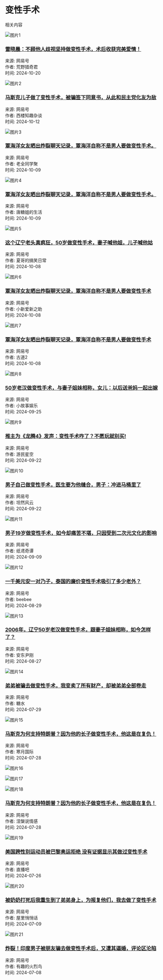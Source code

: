 # 变性手术

相关内容

![图片1](https://nimg.ws.126.net/?url=https%3A%2F%2Fdingyue.ws.126.net%2F2024%2F1020%2Fe89c0015j00slmb0b000jd000g00090p.jpg&thumbnail=140x88&quality=95&type=jpg)

### [雷晓晨：不顾他人歧视坚持做变性手术，术后收获完美爱情！](https://www.163.com/dy/article/JETNTF3T0553MU99.html)

来源: 网易号  
作者: 荒野猎奇君  
时间: 2024-10-20

![图片2](https://nimg.ws.126.net/?url=https%3A%2F%2Fdingyue.ws.126.net%2F2024%2F1011%2Fbe1c75b3j00sl704b0038d000sg011um.jpg&thumbnail=140x88&quality=95&type=jpg)

### [马斯克儿子做了变性手术，被骗签下同意书，从此和民主党化友为敌](https://www.163.com/dy/article/JE8F1V4A055626SR.html)

来源: 网易号  
作者: 西楼知趣杂谈  
时间: 2024-10-12

![图片3](https://nimg.ws.126.net/?url=https%3A%2F%2Fdingyue.ws.126.net%2F2024%2F1009%2F90ec8d14j00sl2kyc0019d000hs00kim.jpg&thumbnail=140x88&quality=95&type=jpg)

### [覃海洋女友晒出炸裂聊天记录，覃海洋自称不是男人要做变性手术。](https://www.163.com/dy/article/JE2AA4G9055629AE.html)

来源: 网易号  
作者: 老全同学聚  
时间: 2024-10-09

![图片4](https://nimg.ws.126.net/?url=https%3A%2F%2Fdingyue.ws.126.net%2F2024%2F1009%2F68133aa4j00sl2g4q001ad000hs00kim.jpg&thumbnail=140x88&quality=95&type=jpg)

### [覃海洋女友晒出炸裂聊天记录，覃海洋自称不是男人要做变性手术。](https://www.163.com/dy/article/JE24BCJV055658M3.html)

来源: 网易号  
作者: 唐糖姐的生活  
时间: 2024-10-09

![图片5](https://nimg.ws.126.net/?url=https%3A%2F%2Fdingyue.ws.126.net%2F2024%2F1008%2F3ba3d5c4j00sl0qyd0013d000hs00bwm.jpg&thumbnail=140x88&quality=95&type=jpg)

### [这个辽宁老头真疯狂，50岁做变性手术，妻子喊他姐，儿子喊他姑](https://www.163.com/dy/article/JDVKN4L1055656DT.html)

来源: 网易号  
作者: 夏哥的搞笑日常  
时间: 2024-10-08

![图片6](https://nimg.ws.126.net/?url=https%3A%2F%2Fdingyue.ws.126.net%2F2024%2F1008%2F10fa7e02j00sl0m140013d000hs00bwm.jpg&thumbnail=140x88&quality=95&type=jpg)

### [覃海洋女友晒出炸裂聊天记录，覃海洋自称不是男人要做变性手术](https://www.163.com/dy/article/JDVIL1PD055656TA.html)

来源: 网易号  
作者: 小新爱新之助  
时间: 2024-10-08

![图片7](https://nimg.ws.126.net/?url=https%3A%2F%2Fdingyue.ws.126.net%2F2024%2F1008%2Fc5f7c463j00sl05jm0016d000hs00cwm.jpg&thumbnail=140x88&quality=95&type=jpg)

### [覃海洋女友晒出炸裂聊天记录，覃海洋自称不是男人要做变性手术](https://www.163.com/dy/article/JDUU902H05562MBN.html)

来源: 网易号  
作者: 古道2  
时间: 2024-10-08

![图片8](https://nimg.ws.126.net/?url=https%3A%2F%2Fdingyue.ws.126.net%2F2024%2F0925%2F7d9fe2b6j00skd37b00wod000x600m4m.jpg&thumbnail=140x88&quality=95&type=jpg)

### [50岁老汉做变性手术，与妻子姐妹相称，女儿：以后送爸妈一起出嫁](https://www.163.com/dy/article/JCURVIQT0552UPK9.html)

来源: 网易号  
作者: 小故事娱乐  
时间: 2024-09-25

![图片9](https://nimg.ws.126.net/?url=https%3A%2F%2Fdingyue.ws.126.net%2F2024%2F0922%2Fc2cea5c5j00sk7gfh000ed000fa007xg.jpg&thumbnail=140x88&quality=95&type=jpg)

### [推主为《龙腾4》发声：变性手术咋了？不愿玩就别买!](https://www.163.com/dy/article/JCN40B6K0526K1KN.html)

来源: 网易号  
作者: 游民星空  
时间: 2024-09-22

![图片10](https://nimg.ws.126.net/?url=https%3A%2F%2Fdingyue.ws.126.net%2F2024%2F0921%2Fdfd81261j00sk60bo001jd000m800inm.jpg&thumbnail=140x88&quality=95&type=jpg)

### [男子自己做变性手术，医生要为他缝合，男子：冲进马桶里了](https://www.163.com/dy/article/JCL0UB1005378IX6.html)

来源: 网易号  
作者: 坦然风云  
时间: 2024-09-22

![图片11](https://nimg.ws.126.net/?url=https%3A%2F%2Fdingyue.ws.126.net%2F2024%2F0909%2Fdff48180j00sjje3w003jd0012e00lym.jpg&thumbnail=190x120&quality=95&type=jpg)

### [男子19岁做变性手术，如今却痛苦不堪，只因受到二次元文化的影响](https://www.163.com/dy/article/JBLIIPKV05564PA0.html)

来源: 网易号  
作者: 纸鸢奇谭  
时间: 2024-09-09

![图片12](https://nimg.ws.126.net/?url=https%3A%2F%2Fdingyue.ws.126.net%2F2024%2F0829%2F6fefaa12j00siylxb000vd000gj0071g.jpg&thumbnail=140x88&quality=95&type=jpg)

### [一千美元安一对乃子，泰国的廉价变性手术吸引了多少老外？](https://www.163.com/dy/article/JAOLTCJM0521C2G2.html)

来源: 网易号  
作者: beebee  
时间: 2024-08-29

![图片13](https://nimg.ws.126.net/?url=https%3A%2F%2Fdingyue.ws.126.net%2F2024%2F0827%2F268ef0b8j00siumnr002ed000sk00tim.jpg&thumbnail=600x328&quality=95&type=jpg)

### [2006年，辽宁50岁老汉做变性手术，跟妻子姐妹相称，如今怎样了？](https://www.163.com/dy/article/JAJ4RLJG05566Y5P.html)

来源: 网易号  
作者: 安东尹刚  
时间: 2024-08-27

![图片14](https://nimg.ws.126.net/?url=https%3A%2F%2Fdingyue.ws.126.net%2F2024%2F0522%2F512c696fj00sdvlj900gkd000qo00hdp.jpg&thumbnail=600x328&quality=95&type=jpg)

### [弟弟被骗去做变性手术，我变卖了所有财产，却被弟弟全部卷走](https://www.163.com/dy/article/J897JLJ905560POQ.html)

来源: 网易号  
作者: 糖水  
时间: 2024-07-29

![图片15](https://nimg.ws.126.net/?url=https%3A%2F%2Fdingyue.ws.126.net%2F2024%2F0728%2F80ef27a0j00shbwoi0023d000l4013xp.jpg&thumbnail=140x88&quality=95&type=jpg)

### [马斯克为何支持特朗普？因为他的长子做变性手术，他这是在复仇！](https://www.163.com/dy/article/J87210LP0553OV1E.html)

来源: 网易号  
作者: 寒月国际  
时间: 2024-07-28

![图片16](https://nimg.ws.126.net/?url=https%3A%2F%2Fdingyue.ws.126.net%2F2024%2F0728%2F4b3991daj00shbigd0026d000l4015im.jpg&thumbnail=190x120&quality=95&type=jpg)

![图片17](https://nimg.ws.126.net/?url=https%3A%2F%2Fdingyue.ws.126.net%2F2024%2F0728%2F089e2f96j00shbigd001kd000l400f0m.jpg&thumbnail=190x120&quality=95&type=jpg)

![图片18](https://nimg.ws.126.net/?url=https%3A%2F%2Fdingyue.ws.126.net%2F2024%2F0728%2Fa9483af0j00shbigd000rd000l400ewm.jpg&thumbnail=190x120&quality=95&type=jpg)

### [马斯克为何支持特朗普？因为他的长子做变性手术，他这是在复仇！](https://www.163.com/dy/article/J86GF5CL0548BEC1.html)

来源: 网易号  
作者: 涅槃说情感  
时间: 2024-07-28

![图片19](https://nimg.ws.126.net/?url=https%3A%2F%2Fdingyue.ws.126.net%2F2024%2F0726%2F8cfd8a9ej00sh880u001id000ku00bpg.jpg&thumbnail=140x88&quality=95&type=jpg)

### [美国跨性别运动员被巴黎奥运拒绝 没有证据显示其做过变性手术](https://www.163.com/dy/article/J81UKPAF0529AQIE.html)

来源: 网易号  
作者: 直播吧  
时间: 2024-07-26

![图片20](https://nimg.ws.126.net/?url=https%3A%2F%2Fdingyue.ws.126.net%2F2024%2F0708%2Ffde74061j00sgatkr000td000i900dop.jpg&thumbnail=140x88&quality=95&type=jpg)

### [被奶奶打死后我重生到了弟弟身上，为报复他们，我去做了变性手术](https://www.163.com/dy/article/J6JFRHK205561648.html)

来源: 网易号  
作者: 屋里悄悄话  
时间: 2024-07-09

![图片21](https://nimg.ws.126.net/?url=https%3A%2F%2Fdingyue.ws.126.net%2F2024%2F0625%2F9f3fd646j00sfmex20016d000hs00g2g.jpg&thumbnail=140x88&quality=95&type=jpg)

### [炸裂！印度男子被朋友骗去做变性手术后，又遭其逼婚，评论区沦陷](https://www.163.com/dy/article/J6JCIBR405561G2H.html)

来源: 网易号  
作者: 有趣的火烈鸟  
时间: 2024-07-08